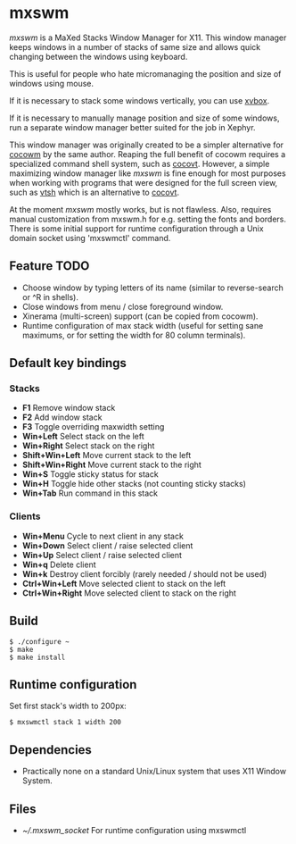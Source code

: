 # mxswm

*mxswm* is a MaXed Stacks Window Manager for X11. This window manager
keeps windows in a number of stacks of same size and
allows quick changing between the windows using keyboard.

This is useful for people who hate micromanaging the position and size
of windows using mouse.

If it is necessary to stack some windows vertically, you can use
[xvbox](https://github.com/tleino/xvbox).

If it is necessary to manually manage position and size of some windows,
run a separate window manager better suited for the job in Xephyr.

This window manager was originally created to be a simpler alternative
for [cocowm](https://github.com/tleino/cocowm) by the same author.
Reaping the full benefit of cocowm requires a specialized command shell
system, such as [cocovt](https://github.com/tleino/cocovt).
However, a simple maximizing window manager like *mxswm* is fine enough
for most purposes when working with programs that were designed for
the full screen view, such as [vtsh](https://github.com/tleino/vtsh)
which is an alternative to [cocovt](https://github.com/tleino/cocovt).

At the moment *mxswm* mostly works, but is not flawless. Also, requires manual
customization from mxswm.h for e.g. setting the fonts and borders. There
is some initial support for runtime configuration through a Unix domain
socket using 'mxswmctl' command.

## Feature TODO

* Choose window by typing letters of its name (similar to
reverse-search or ^R in shells).
* Close windows from menu / close foreground window.
* Xinerama (multi-screen) support (can be copied from cocowm).
* Runtime configuration of max stack width (useful for setting sane
maximums, or for setting the width for 80 column terminals).

## Default key bindings

### Stacks

* **F1** Remove window stack
* **F2** Add window stack
* **F3** Toggle overriding maxwidth setting
* **Win+Left** Select stack on the left
* **Win+Right** Select stack on the right
* **Shift+Win+Left** Move current stack to the left
* **Shift+Win+Right** Move current stack to the right
* **Win+S** Toggle sticky status for stack
* **Win+H** Toggle hide other stacks (not counting sticky stacks)
* **Win+Tab** Run command in this stack

### Clients

* **Win+Menu** Cycle to next client in any stack
* **Win+Down** Select client / raise selected client
* **Win+Up** Select client / raise selected client
* **Win+q** Delete client
* **Win+k** Destroy client forcibly (rarely needed / should not be used)
* **Ctrl+Win+Left** Move selected client to stack on the left
* **Ctrl+Win+Right** Move selected client to stack on the right

## Build

	$ ./configure ~
	$ make
	$ make install

## Runtime configuration

Set first stack's width to 200px:

	$ mxswmctl stack 1 width 200

## Dependencies

* Practically none on a standard Unix/Linux system that uses
X11 Window System.

## Files

* *~/.mxswm_socket* For runtime configuration using mxswmctl
